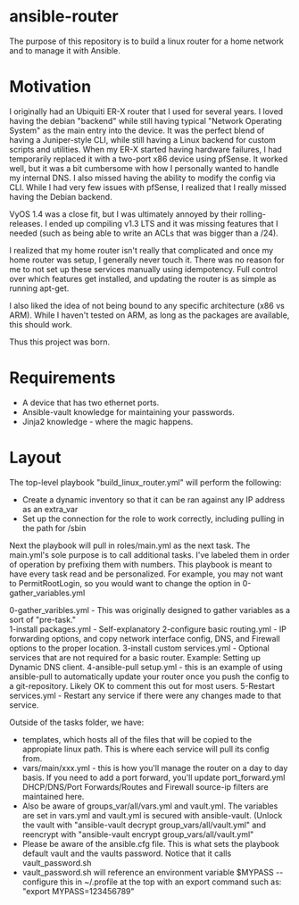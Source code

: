 # ansible-router
The purpose of this repository is to build a linux router for a home network and to manage it with Ansible.

# Motivation
I originally had an Ubiquiti ER-X router that I used for several years.  I loved having the debian "backend" while still having typical "Network Operating System" as the main entry into the device.  It was the perfect blend of having a Juniper-style CLI, while still having a Linux backend for custom scripts and utilities.  When my ER-X started having hardware failures, I had temporarily replaced it with a two-port x86 device using pfSense.  It worked well, but it was a bit cumbersome with how I personally wanted to handle my internal DNS. I also missed having the ability to modify the config via CLI.  While I had very few issues with pfSense, I realized that I really missed having the Debian backend.  

VyOS 1.4 was a close fit, but I was ultimately annoyed by their rolling-releases. I ended up compiling v1.3 LTS and it was missing features that I needed (such as being able to write an ACLs that was bigger than a /24).  

I realized that my home router isn't really that complicated and once my home router was setup, I generally never touch it.  There was no reason for me to not set up these services manually using idempotency. Full control over which features get installed, and updating the router is as simple as running apt-get.  

I also liked the idea of not being bound to any specific architecture (x86 vs ARM).  While I haven't tested on ARM, as long as the packages are available, this should work.

Thus this project was born.  

# Requirements
- A device that has two ethernet ports.
- Ansible-vault knowledge for maintaining your passwords.
- Jinja2 knowledge - where the magic happens.

# Layout

The top-level playbook "build_linux_router.yml" will perform the following:
  - Create a dynamic inventory so that it can be ran against any IP address as an extra_var
  - Set up the connection for the role to work correctly, including pulling in the path for /sbin

Next the playbook will pull in roles/main.yml as the next task.  The main.yml's sole purpose is to call additional tasks.  I've labeled them in order of operation by prefixing them with numbers.  This playbook is meant to have every task read and be personalized.  For example, you may not want to PermitRootLogin, so you would want to change the option in 0-gather_variables.yml

0-gather_varibles.yml - This was originally designed to gather variables as a sort of "pre-task."  
1-install packages.yml - Self-explanatory
2-configure basic routing.yml - IP forwarding options, and copy network interface config, DNS, and Firewall options to the proper location.
3-install custom services.yml - Optional services that are not required for a basic router.  Example: Setting up Dynamic DNS client.
4-ansible-pull setup.yml - this is an example of using ansible-pull to automatically update your router once you push the config to a git-repository.  Likely OK to comment this out for most users.
5-Restart services.yml - Restart any service if there were any changes made to that service.

Outside of the tasks folder, we have:
- templates, which hosts all of the files that will be copied to the appropiate linux path.  This is where each service will pull its config from.
- vars/main/xxx.yml - this is how you'll manage the router on a day to day basis.  If you need to add a port forward, you'll update port_forward.yml  DHCP/DNS/Port Forwards/Routes and Firewall source-ip filters are maintained here.
- Also be aware of groups_var/all/vars.yml and vault.yml.  The variables are set in vars.yml and vault.yml is secured with ansible-vault. (Unlock the vault with "ansible-vault decrypt group_vars/all/vault.yml" and reencrypt with "ansible-vault encrypt group_vars/all/vault.yml"
- Please be aware of the ansible.cfg file.  This is what sets the playbook default vault and the vaults password.  Notice that it calls vault_password.sh
- vault_password.sh will reference an environment variable $MYPASS -- configure this in ~/.profile at the top with an export command such as: "export MYPASS=123456789"


  
  



